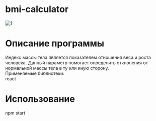 # bmi-calculator
![1](https://user-images.githubusercontent.com/103204349/190871008-7c66e891-d668-496b-ba1b-045bebd71759.jpg)<br />
# Описание программы
Индекс массы тела является показателем отношения веса и роста человека. Данный параметр помогает определить отклонения от нормальной массы тела в ту или иную сторону.<br />
Применяемые библиотеки:<br />
react
# Использование
npm start
